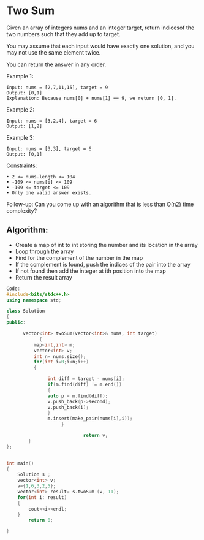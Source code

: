 # Two Sum
Given an array of integers nums and an integer target, return indicesof the two numbers such that they add up to target.

You may assume that each input would have exactly one solution, and you may not use the same element twice.

You can return the answer in any order.



Example 1:

~~~
Input: nums = [2,7,11,15], target = 9
Output: [0,1]
Explanation: Because nums[0] + nums[1] == 9, we return [0, 1].
~~~

Example 2:

~~~
Input: nums = [3,2,4], target = 6
Output: [1,2]
~~~

Example 3:

~~~
Input: nums = [3,3], target = 6
Output: [0,1]
~~~


Constraints:

~~~
• 2 <= nums.length <= 104
• -109 <= nums[i] <= 109
• -109 <= target <= 109
• Only one valid answer exists.
~~~


Follow-up: Can you come up with an algorithm that is less than O(n2) time complexity?



## Algorithm:
- Create a map of int to int storing the number and its location in the array
- Loop through the array
- Find for the complement of the number in the map
- If the complement is found, push the indices of the pair into the array
- If not found then add the integer at ith position into the map
- Return the result array

~~~c++
Code:
#include<bits/stdc++.h>
using namespace std;

class Solution
{
public:

      vector<int> twoSum(vector<int>& nums, int target)
			{
          map<int,int> m;
          vector<int> v;
          int n= nums.size();
          for(int i=0;i<n;i++)
          {

               int diff = target - nums[i];
               if(m.find(diff) != m.end())
               {
               auto p = m.find(diff);
               v.push_back(p->second);
               v.push_back(i);
               }
               m.insert(make_pair(nums[i],i));
					}

							return v;
        }
};


int main()
{
    Solution s ;
    vector<int> v;
    v={1,6,3,2,5};
    vector<int> result= s.twoSum (v, 11);
    for(int i: result)
    {
        cout<<i<<endl;
    }
        return 0;

}
~~~
